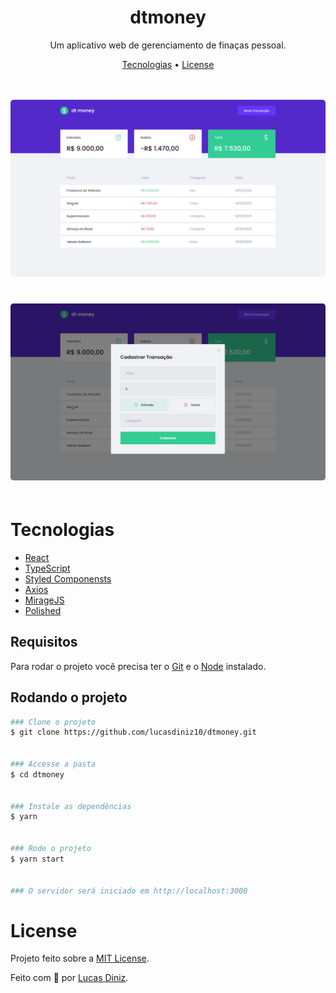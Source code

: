 <h1 align="center">dtmoney</h1>

<p align="center">
Um aplicativo web de gerenciamento de finaças pessoal.</p>

<p align="center">
  <a href="#tecnologias">Tecnologias</a> • 
  <a href="#license">License</a>
</p>
<br>

<p align="center">
  <kbd>
    <img width="720" style="border-radius: 5px; margin: 3px auto" src="./src/assets/home-screen.png" alt="dashboard">
  </kbd>
  &nbsp;&nbsp;&nbsp;&nbsp;
  <br>
  <br>
  <kbd>
    <img width="720" style="border-radius: 5px; margin: 3px auto" src="./src/assets/modal-screen.png" alt="modal">
  </kbd>
  &nbsp;&nbsp;&nbsp;&nbsp;
</p>

# Tecnologias

* [React](https://pt-br.reactjs.org/)
* [TypeScript](https://www.typescriptlang.org/)
* [Styled Componensts](https://styled-components.com/)
* [Axios](https://github.com/axios/axios)
* [MirageJS](https://miragejs.com/)
* [Polished](https://polished.js.org/)

## Requisitos

Para rodar o projeto você precisa ter o [Git](https://git-scm.com) e o [Node](https://nodejs.org/pt-br/) instalado.

## Rodando o projeto

```bash
### Clone o projeto
$ git clone https://github.com/lucasdiniz10/dtmoney.git


### Accesse a pasta
$ cd dtmoney


### Instale as dependências
$ yarn


### Rode o projeto
$ yarn start


### O servidor será iniciado em http://localhost:3000
```

# License

Projeto feito sobre a [MIT License](license).

[licence]: https://github.com/lucasdiniz10/dtmoney/blob/main/LICENSE


Feito com 💙 por <a href="https://github.com/lucasdiniz10" target="_blank">Lucas Diniz</a>.